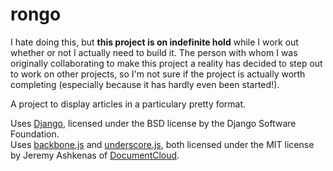 rongo
=====

I hate doing this, but **this project is on indefinite hold** while I work out whether or not I actually need to build it. The person with whom I was originally collaborating to make this project a reality has decided to step out to work on other projects, so I'm not sure if the project is actually worth completing (especially because it has hardly even been started!).

A project to display articles in a particulary pretty format.

Uses [Django](https://www.djangoproject.com/), licensed under the BSD license by the Django Software Foundation.  
Uses [backbone.js](http://backbonejs.org/) and [underscore.js](http://underscorejs.org/), both licensed under the MIT license by Jeremy Ashkenas of [DocumentCloud](http://documentcloud.org/).
